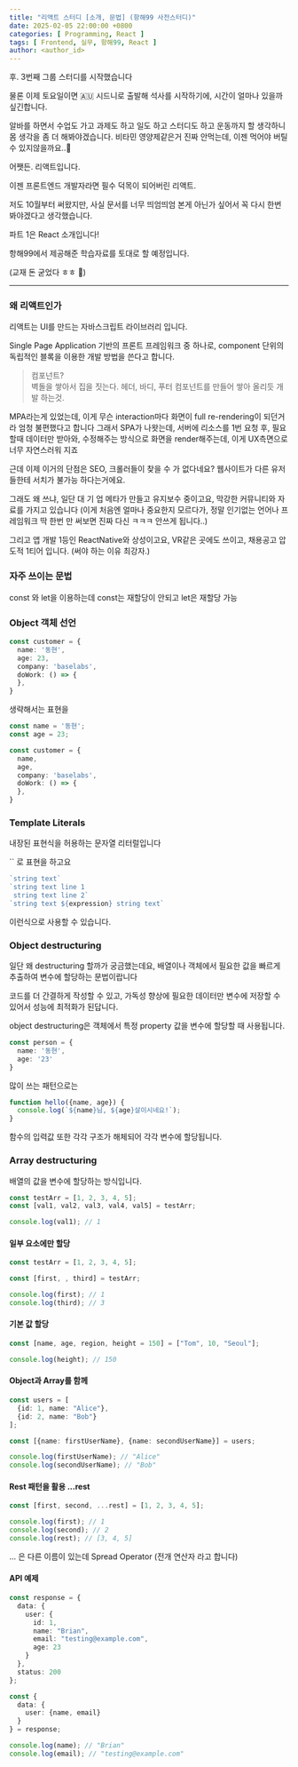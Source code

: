 ```yaml
---
title: "리액트 스터디 [소개, 문법] (항해99 사전스터디)"
date: 2025-02-05 22:00:00 +0800
categories: [ Programming, React ]
tags: [ Frontend, 실무, 항해99, React ]
author: <author_id>   
---
```


후. 3번째 그룹 스터디를 시작했습니다

물론 이제 토요일이면 🇦🇺 시드니로  출발해 석사를 시작하기에, 시간이 얼마나 있을까 싶긴합니다.

알바를 하면서 수업도 가고 과제도 하고 일도 하고 스터디도 하고 운동까지 할 생각하니 
몸 생각을 좀 더 해봐야겠습니다. 비타민 영양제같은거 진짜 안먹는데, 이젠 먹어야 버틸수 있지않을까요..🤕

어쨋든. 리액트입니다.

이젠 프론트엔드 개발자라면 필수 덕목이 되어버린 리액트.

저도 10월부터 써왔지만, 사실 문서를 너무 띄엄띄엄 본게 아닌가 싶어서 꼭 다시 한번 봐야겠다고 생각했습니다.

파트 1은 React 소개입니다!

항해99에서 제공해준 학습자료를 토대로 할 예정입니다.

(교재 돈 굳었다 ㅎㅎ 💸)

---

### 왜 리액트인가
리액트는 UI를 만드는 자바스크립트 라이브러리 입니다.

Single Page Application 기반의 프론트 프레임워크 중 하나로, component 단위의 독립적인 블록을 이용한 개발 방법을 쓴다고 합니다.

> 컴포넌트?<br/> 
> 벽돌을 쌓아서 집을 짓는다.
> 헤더, 바디, 푸터 컴포넌트를 만들어 쌓아 올리듯 개발 하는것.

MPA라는게 있었는데, 이게 무슨 interaction마다 화면이 full re-rendering이 되던거라 엄청 불편했다고 합니다
그래서 SPA가 나왓는데, 서버에 리소스를 1번 요청 후, 필요할때 데이터만 받아와, 수정해주는 방식으로 화면을 render해주는데, 이게 UX측면으로 너무 자연스러워 지죠

근데 이제 이거의 단점은 SEO, 크롤러들이 찾을 수 가 없다네요? 웹사이트가 다른 유저들한테 서치가 불가능 하다는거에요.

그래도 왜 쓰냐, 일단 대 기 업 메타가 만들고 유지보수 중이고요, 막강한 커뮤니티와 자료를 가지고 있습니다 (이게 처음엔 얼마나 중요한지 모르다가, 정말 인기없는 언어나 프레임워크 딱 한번 만 써보면 진짜 다신 ㅋㅋㅋ 안쓰게 됩니다..)

그리고 앱 개발 1등인 ReactNative와 상성이고요, VR같은 곳에도 쓰이고,
채용공고 압도적 1티어 입니다. (써야 하는 이유 최강자.)


### 자주 쓰이는 문법

const 와 let을 이용하는데
const는 재할당이 안되고
let은 재할당 가능 

### Object 객체 선언

```typescript
const customer = {
  name: '동현',
  age: 23,
  company: 'baselabs',
  doWork: () => {
  },
}
```

생략해서는 표현을
```typescript
const name = '동현';
const age = 23;

const customer = {
  name,
  age,
  company: 'baselabs',
  doWork: () => {
  },
}
```

### Template Literals
내장된 표현식을 허용하는 문자열 리터럴입니다

`` 로 표현을 하고요
```typescript
`string text`
`string text line 1
 string text line 2`
`string text ${expression} string text`
```
이런식으로 사용할 수 있습니다.

### Object destructuring 
일단 왜 destructuring 할까가 궁금했는데요, 배열이나 객체에서 필요한 값을 빠르게 추출하여 변수에 할당하는 문법이랍니다

코드를 더 간결하게 작성할 수 있고, 가독성 향상에 필요한 데이터만 변수에 저장할 수 있어서 성능에 최적화가 된답니다.

object destructuring은 객체에서 특정 property 값을 변수에 할당할 때 사용됩니다.
```typescript
const person = {
  name: '동현',
  age: '23'
}
```

많이 쓰는 패턴으로는
```typescript
function hello({name, age}) {
  console.log(`${name}님, ${age}살이시네요!`);
}
```
함수의 입력값 또한 각각 구조가 해체되어 각각 변수에 할당됩니다.

### Array destructuring
배열의 값을 변수에 할당하는 방식입니다.
```typescript
const testArr = [1, 2, 3, 4, 5];
const [val1, val2, val3, val4, val5] = testArr;

console.log(val1); // 1
```

#### 일부 요소에만 할당 
```typescript
const testArr = [1, 2, 3, 4, 5];

const [first, , third] = testArr;

console.log(first); // 1
console.log(third); // 3

```

#### 기본 값 할당

```typescript
const [name, age, region, height = 150] = ["Tom", 10, "Seoul"];

console.log(height); // 150
```

#### Object과 Array를 함께
```typescript
const users = [
  {id: 1, name: "Alice"},
  {id: 2, name: "Bob"}
];

const [{name: firstUserName}, {name: secondUserName}] = users;

console.log(firstUserName); // "Alice"
console.log(secondUserName); // "Bob"

```

#### Rest 패턴을 활용 ...rest
```typescript
const [first, second, ...rest] = [1, 2, 3, 4, 5];

console.log(first); // 1
console.log(second); // 2
console.log(rest); // [3, 4, 5]

```
... 은 다른 이름이 있는데 Spread Operator (전개 연산자 라고 합니다)

#### API 예제
```typescript
const response = {
  data: {
    user: {
      id: 1,
      name: "Brian",
      email: "testing@example.com",
      age: 23
    }
  },
  status: 200
};

const {
  data: {
    user: {name, email}
  }
} = response;

console.log(name); // "Brian"
console.log(email); // "testing@example.com"

```
